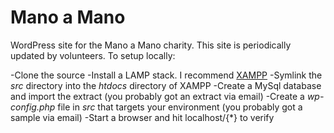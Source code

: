 Mano a Mano
=========

WordPress site for the Mano a Mano charity. This site is periodically updated by volunteers. To setup locally:

-Clone the source
-Install a LAMP stack. I recommend [XAMPP](http://www.apachefriends.org/en/xampp.html)
-Symlink the *src* directory into the *htdocs* directory of XAMPP
-Create a MySql database and import the extract (you probably got an extract via email)
-Create a *wp-config.php* file in *src* that targets your environment (you probably got a sample via email)
-Start a browser and hit localhost/{*} to verify

